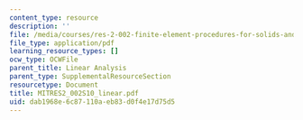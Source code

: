 ```yaml
---
content_type: resource
description: ''
file: /media/courses/res-2-002-finite-element-procedures-for-solids-and-structures-spring-2010/dab1968e6c87110aeb83d0f4e17d75d5_MITRES2_002S10_linear.pdf
file_type: application/pdf
learning_resource_types: []
ocw_type: OCWFile
parent_title: Linear Analysis
parent_type: SupplementalResourceSection
resourcetype: Document
title: MITRES2_002S10_linear.pdf
uid: dab1968e-6c87-110a-eb83-d0f4e17d75d5
---
```

